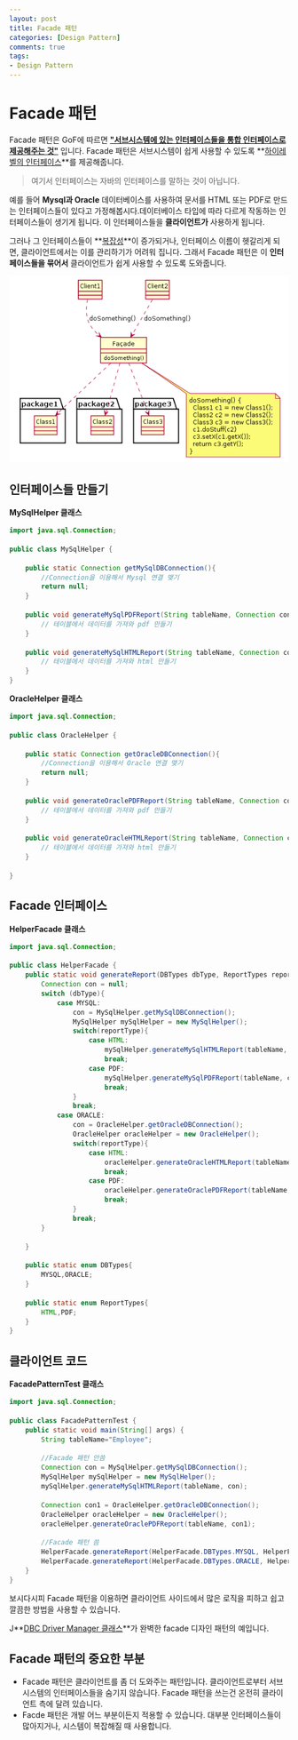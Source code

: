 ```yaml
---
layout: post
title: Facade 패턴
categories: [Design Pattern]
comments: true 
tags:
- Design Pattern
---
```


# Facade 패턴

Facade 패턴은 GoF에 따르면 **<u>"서브시스템에 있는 인터페이스들을 통합 인터페이스로 제공해주는 것"</u>** 입니다. Facade 패턴은 서브시스템이 쉽게 사용할 수 있도록 **<u>하이레벨의 인터페이스</u>**를 제공해줍니다.

> 여기서  인터페이스는 자바의 인터페이스를 말하는 것이 아닙니다.

예를 들어 **Mysql과 Oracle** 데이터베이스를 사용하여 문서를 HTML 또는 PDF로 만드는 인터페이스들이 있다고 가정해봅시다.데이터베이스 타입에 따라 다르게 작동하는 인터페이스들이 생기게 됩니다. 이 인터페이스들을 **클라이언트가** 사용하게 됩니다.

 그러나 그 인터페이스들이 **<u>복잡성</u>**이 증가되거나, 인터페이스 이름이 헷갈리게 되면, 클라이언트에서는 이를 관리하기가 어려워 집니다. 그래서 Facade 패턴은 이 **인터페이스들을 묶어서** 클라이언트가 쉽게 사용할 수 있도록 도와줍니다.

![](https://github.com/DaeAkin/java-design-pattern/blob/master/docs/facade.png?raw=true)



## 인터페이스들 만들기

**MySqlHelper 클래스** 

```java
import java.sql.Connection;

public class MySqlHelper {

    public static Connection getMySqlDBConnection(){
        //Connection을 이용해서 Mysql 연결 맺기
        return null;
    }

    public void generateMySqlPDFReport(String tableName, Connection con){
        // 테이블에서 데이터를 가져와 pdf 만들기
    }

    public void generateMySqlHTMLReport(String tableName, Connection con){
        // 테이블에서 데이터를 가져와 html 만들기
    }
}
```

**OracleHelper 클래스** 

```java
import java.sql.Connection;

public class OracleHelper {

    public static Connection getOracleDBConnection(){
        //Connection을 이용해서 Oracle 연결 맺기
        return null;
    }

    public void generateOraclePDFReport(String tableName, Connection con){
        // 테이블에서 데이터를 가져와 pdf 만들기
    }

    public void generateOracleHTMLReport(String tableName, Connection con){
        // 테이블에서 데이터를 가져와 html 만들기
    }

}
```



## Facade 인터페이스

**HelperFacade 클래스**

```java
import java.sql.Connection;

public class HelperFacade {
    public static void generateReport(DBTypes dbType, ReportTypes reportType, String tableName){
        Connection con = null;
        switch (dbType){
            case MYSQL:
                con = MySqlHelper.getMySqlDBConnection();
                MySqlHelper mySqlHelper = new MySqlHelper();
                switch(reportType){
                    case HTML:
                        mySqlHelper.generateMySqlHTMLReport(tableName, con);
                        break;
                    case PDF:
                        mySqlHelper.generateMySqlPDFReport(tableName, con);
                        break;
                }
                break;
            case ORACLE:
                con = OracleHelper.getOracleDBConnection();
                OracleHelper oracleHelper = new OracleHelper();
                switch(reportType){
                    case HTML:
                        oracleHelper.generateOracleHTMLReport(tableName, con);
                        break;
                    case PDF:
                        oracleHelper.generateOraclePDFReport(tableName, con);
                        break;
                }
                break;
        }

    }

    public static enum DBTypes{
        MYSQL,ORACLE;
    }

    public static enum ReportTypes{
        HTML,PDF;
    }
}
```



## 클라이언트 코드

**FacadePatternTest 클래스**

```java
import java.sql.Connection;

public class FacadePatternTest {
    public static void main(String[] args) {
        String tableName="Employee";

        //Facade 패턴 안씀
        Connection con = MySqlHelper.getMySqlDBConnection();
        MySqlHelper mySqlHelper = new MySqlHelper();
        mySqlHelper.generateMySqlHTMLReport(tableName, con);

        Connection con1 = OracleHelper.getOracleDBConnection();
        OracleHelper oracleHelper = new OracleHelper();
        oracleHelper.generateOraclePDFReport(tableName, con1);

        //Facade 패턴 씀
        HelperFacade.generateReport(HelperFacade.DBTypes.MYSQL, HelperFacade.ReportTypes.HTML, tableName);
        HelperFacade.generateReport(HelperFacade.DBTypes.ORACLE, HelperFacade.ReportTypes.PDF, tableName);
    }
}

```

보시다시피 Facade 패턴을 이용하면 클라이언트 사이드에서 많은 로직을 피하고 쉽고 깔끔한 방법을 사용할 수 있습니다.

J**<u>DBC Driver Manager 클래스</u>**가 완벽한 facade 디자인 패턴의 예입니다.



## Facade 패턴의 중요한 부분 

- Facade 패턴은 클라이언트를 좀 더 도와주는 패턴입니다. 클라이언트로부터 서브시스템의 인터페이스들을 숨기지 않습니다. Facade 패턴을 쓰는건 온전히 클라이언트 측에 달려 있습니다.
- Facde 패턴은 개발 어느 부분이든지 적용할 수 있습니다. 대부분 인터페이스들이 많아지거나, 시스템이 복잡해질 때 사용합니다.

